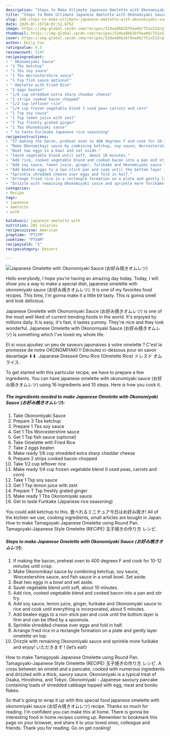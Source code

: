 ```yaml
---
description: "Steps to Make Ultimate Japanese Omelette with Okonomiyaki Sauce (お好み焼きオムレツ)"
title: "Steps to Make Ultimate Japanese Omelette with Okonomiyaki Sauce (お好み焼きオムレツ)"
slug: 348-steps-to-make-ultimate-japanese-omelette-with-okonomiyaki-sauce
date: 2020-07-15T18:07:51.675Z
image: https://img-global.cpcdn.com/recipes/52daa8bb2bf9aa0d/751x532cq70/japanese-omelette-with-okonomiyaki-sauce-お好み焼きオムレツ-recipe-main-photo.jpg
thumbnail: https://img-global.cpcdn.com/recipes/52daa8bb2bf9aa0d/751x532cq70/japanese-omelette-with-okonomiyaki-sauce-お好み焼きオムレツ-recipe-main-photo.jpg
cover: https://img-global.cpcdn.com/recipes/52daa8bb2bf9aa0d/751x532cq70/japanese-omelette-with-okonomiyaki-sauce-お好み焼きオムレツ-recipe-main-photo.jpg
author: Emily Cox
ratingvalue: 4.5
reviewcount: 5147
recipeingredient:
- " Okonomiyaki Sauce"
- "3 Tbs ketchup"
- "1 Tbs soy sauce"
- "1 Tbs Worcestershire sauce"
- "1 Tsp fish sauce optional"
- " Omelette with Fried Rice"
- "2 eggs beaten"
- "1/8 cup shredded extra sharp cheddar cheese"
- "2 strips cooked bacon chopped"
- "1/2 cup leftover rice"
- "1/4 cup frozen vegetable blend I used peas carrots and corn"
- "1 Tsp soy sauce"
- "1 Tsp lemon juice with zest"
- "T Tsp freshly grated ginger"
- "1 Tbs Okonomiyaki sauce"
- " to taste Furikake Japanese rice seasoning"
recipeinstructions:
- "If making the bacon, preheat oven to 400 degrees F and cook for 10-12 minutes until crisp."
- "Make Okonomikayi sauce by combining ketchup, soy sauce, Worcestershire sauce, and fish sauce in a small bowl. Set aside."
- "Beat two eggs in a bowl and set aside."
- "Sauté vegetable blend until soft, about 10 minutes."
- "Add rice, cooked vegetable blend and cooked bacon into a pan and stir fry."
- "Add soy sauce, lemon juice, ginger, furikake and Okonomiyaki sauce to rice and cook until everything is incorporated, about 5 minutes."
- "Add beaten eggs to a non-stick pan and cook until the bottom layer is firm and can be lifted by a spoonula."
- "Sprinkle shredded cheese over eggs and fold in half."
- "Arrange fried rice in a rectangle formation on a plate and gently layer omelette on top."
- "Drizzle with remaining Okonomiyaki sauce and sprinkle more furikake and enjoy! いただきます ! (let’s eat!)"
categories:
- Recipe
tags:
- japanese
- omelette
- with

katakunci: japanese omelette with 
nutrition: 201 calories
recipecuisine: American
preptime: "PT37M"
cooktime: "PT50M"
recipeyield: "2"
recipecategory: Dessert

---
```



![Japanese Omelette with Okonomiyaki Sauce (お好み焼きオムレツ)](https://img-global.cpcdn.com/recipes/52daa8bb2bf9aa0d/751x532cq70/japanese-omelette-with-okonomiyaki-sauce-お好み焼きオムレツ-recipe-main-photo.jpg)

Hello everybody, I hope you're having an amazing day today. Today, I will show you a way to make a special dish, japanese omelette with okonomiyaki sauce (お好み焼きオムレツ). It is one of my favorites food recipes. This time, I'm gonna make it a little bit tasty. This is gonna smell and look delicious.

Japanese Omelette with Okonomiyaki Sauce (お好み焼きオムレツ) is one of the most well liked of current trending foods in the world. It's enjoyed by millions daily. It is easy, it's fast, it tastes yummy. They're nice and they look wonderful. Japanese Omelette with Okonomiyaki Sauce (お好み焼きオムレツ) is something which I've loved my whole life.

Et si vous ajoutiez un peu de saveurs japonaises à votre omelette ? C&#39;est la promesse de notre OKONOMIYAKI !! Déroulez ci-dessous pour en savoir davantage ⬇⬇. Japanese Dressed Omu-Rice (Omelette Rice) ドレスド オムライス.


To get started with this particular recipe, we have to prepare a few ingredients. You can have japanese omelette with okonomiyaki sauce (お好み焼きオムレツ) using 16 ingredients and 10 steps. Here is how you cook it.

<!--inarticleads1-->

##### The ingredients needed to make Japanese Omelette with Okonomiyaki Sauce (お好み焼きオムレツ):

1. Take  Okonomiyaki Sauce
1. Prepare 3 Tbs ketchup
1. Prepare 1 Tbs soy sauce
1. Get 1 Tbs Worcestershire sauce
1. Get 1 Tsp fish sauce (optional)
1. Take  Omelette with Fried Rice
1. Take 2 eggs beaten
1. Make ready 1/8 cup shredded extra sharp cheddar cheese
1. Prepare 2 strips cooked bacon chopped
1. Take 1/2 cup leftover rice
1. Make ready 1/4 cup frozen vegetable blend (I used peas, carrots and corn)
1. Take 1 Tsp soy sauce
1. Get 1 Tsp lemon juice with zest
1. Prepare T Tsp freshly grated ginger
1. Make ready 1 Tbs Okonomiyaki sauce
1. Get  to taste Furikake (Japanese rice seasoning)


You could add ketchup to this. 食べれるミニチュア今日はお好み焼き! All of the kichien we use, cooking ingredients, small articles are bought in Japan. How to make Tamagoyaki Japanese Omelette using Round Pan. Tamagoyaki-Japanese Style Omelette (RECIPE) 玉子焼きの作り方 レシピ. 

<!--inarticleads2-->

##### Steps to make Japanese Omelette with Okonomiyaki Sauce (お好み焼きオムレツ):

1. If making the bacon, preheat oven to 400 degrees F and cook for 10-12 minutes until crisp.
1. Make Okonomikayi sauce by combining ketchup, soy sauce, Worcestershire sauce, and fish sauce in a small bowl. Set aside.
1. Beat two eggs in a bowl and set aside.
1. Sauté vegetable blend until soft, about 10 minutes.
1. Add rice, cooked vegetable blend and cooked bacon into a pan and stir fry.
1. Add soy sauce, lemon juice, ginger, furikake and Okonomiyaki sauce to rice and cook until everything is incorporated, about 5 minutes.
1. Add beaten eggs to a non-stick pan and cook until the bottom layer is firm and can be lifted by a spoonula.
1. Sprinkle shredded cheese over eggs and fold in half.
1. Arrange fried rice in a rectangle formation on a plate and gently layer omelette on top.
1. Drizzle with remaining Okonomiyaki sauce and sprinkle more furikake and enjoy! いただきます ! (let’s eat!)


How to make Tamagoyaki Japanese Omelette using Round Pan. Tamagoyaki-Japanese Style Omelette (RECIPE) 玉子焼きの作り方 レシピ. A cross between an omelet and a pancake, cooked with numerous ingredients and drizzled with a thick, savory sauce. Okonomiyaki is a typical treat of Osaka, Hiroshima, and Tokyo. Okonomiyaki - Japanese savoury pancake containing loads of shredded cabbage topped with egg, meat and bonito flakes. 

So that's going to wrap it up with this special food japanese omelette with okonomiyaki sauce (お好み焼きオムレツ) recipe. Thanks so much for reading. I'm confident you can make this at home. There is gonna be interesting food in home recipes coming up. Remember to bookmark this page on your browser, and share it to your loved ones, colleague and friends. Thank you for reading. Go on get cooking!
